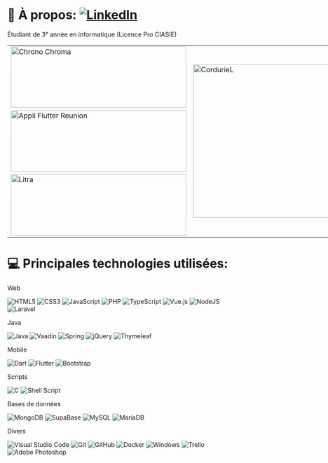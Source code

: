 # 💫 À propos: [![LinkedIn](https://img.shields.io/badge/LinkedIn-%230077B5.svg?logo=linkedin&logoColor=white)](https://www.linkedin.com/in/lucas-cordurie/)

Étudiant de 3ᵉ année en informatique (Licence Pro CIASIE)

<table style="width: 100vw">
  <tr>
    <td class="tg-0pky"><a href="https://github.com/CordurieL/Chrono_Chroma">
      <img alt="Chrono Chroma" src="https://garnx.vercel.app/api/pin/?username=CordurieL&repo=Chrono_Chroma&theme=dark&icon_color=b" width="400" height="140">
    </a></td>
    <td class="tg-0pky" rowspan="3"><img src="https://github-readme-stats.vercel.app/api/top-langs/?username=CordurieL&theme=monokai&hide_border=false&include_all_commits=true&count_private=false&layout=compact" alt="CordurieL" width="350"/><br></td>
  </tr>
  <tr>
    <td class="tg-0lax"> <a href="https://github.com/CordurieL/Appli_Flutter_Reunion">
      <img alt="Appli Flutter Reunion" src="https://garnx.vercel.app/api/pin/?username=CordurieL&repo=Appli_Flutter_Reunion&theme=dark&icon_color=b" width="400"        height="140"></td>
  </tr>
  <tr>
    <td class="tg-0lax"> <a href="https://github.com/CordurieL/Litra-ProjetTutore">
  <img alt="Litra" src="https://garnx.vercel.app/api/pin/?username=CordurieL&repo=Litra-ProjetTutore&theme=dark&icon_color=b" width="400" height="140">
    </a></td></td>
  </tr>
</table>






# 💻 Principales technologies utilisées:

Web

![HTML5](https://img.shields.io/badge/html5-%23E34F26.svg?style=for-the-badge&logo=html5&logoColor=white)
![CSS3](https://img.shields.io/badge/css3-%231572B6.svg?style=for-the-badge&logo=css3&logoColor=white)
![JavaScript](https://img.shields.io/badge/javascript-%23323330.svg?style=for-the-badge&logo=javascript&logoColor=%23F7DF1E)
![PHP](https://img.shields.io/badge/php-%23777BB4.svg?style=for-the-badge&logo=php&logoColor=white)
![TypeScript](https://img.shields.io/badge/typescript-%23007ACC.svg?style=for-the-badge&logo=typescript&logoColor=white)
![Vue.js](https://img.shields.io/badge/vuejs-%2335495e.svg?style=for-the-badge&logo=vuedotjs&logoColor=%234FC08D)
![NodeJS](https://img.shields.io/badge/node.js-6DA55F?style=for-the-badge&logo=node.js&logoColor=white)
![Laravel](https://img.shields.io/badge/laravel-%23FF2D20.svg?style=for-the-badge&logo=laravel&logoColor=white)

Java

![Java](https://img.shields.io/badge/java-%23ED8B00.svg?style=for-the-badge&logo=java&logoColor=white)
![Vaadin](https://img.shields.io/badge/vaadin-%2300599C.svg?style=for-the-badge&logo=vaadin&logoColor=white)
![Spring](https://img.shields.io/badge/spring-%236DB33F.svg?style=for-the-badge&logo=spring&logoColor=white)
![jQuery](https://img.shields.io/badge/jquery-%230769AD.svg?style=for-the-badge&logo=jquery&logoColor=white)
![Thymeleaf](https://img.shields.io/badge/Thymeleaf-%23005C0F.svg?style=for-the-badge&logo=Thymeleaf&logoColor=white)

Mobile

![Dart](https://img.shields.io/badge/dart-%230175C2.svg?style=for-the-badge&logo=dart&logoColor=white)
![Flutter](https://img.shields.io/badge/Flutter-%2302569B.svg?style=for-the-badge&logo=Flutter&logoColor=white)
![Bootstrap](https://img.shields.io/badge/bootstrap-%23563D7C.svg?style=for-the-badge&logo=bootstrap&logoColor=white)

Scripts

![C](https://img.shields.io/badge/c-%2300599C.svg?style=for-the-badge&logo=c&logoColor=white)
![Shell Script](https://img.shields.io/badge/shell_script-%23121011.svg?style=for-the-badge&logo=gnu-bash&logoColor=white)

Bases de données

![MongoDB](https://img.shields.io/badge/MongoDB-%234ea94b.svg?style=for-the-badge&logo=mongodb&logoColor=white)
![SupaBase](https://img.shields.io/badge/supabase-023925?style=for-the-badge&logo=supabase&logoColor=white)
![MySQL](https://img.shields.io/badge/mysql-%2300f.svg?style=for-the-badge&logo=mysql&logoColor=white)
![MariaDB](https://img.shields.io/badge/MariaDB-003545?style=for-the-badge&logo=mariadb&logoColor=white)

Divers

![Visual Studio Code](https://img.shields.io/badge/Visual%20Studio%20Code-0078d7.svg?style=for-the-badge&logo=visual-studio-code&logoColor=white)
![Git](https://img.shields.io/badge/git-%23F05033.svg?style=for-the-badge&logo=git&logoColor=white)
![GitHub](https://img.shields.io/badge/github-%23121011.svg?style=for-the-badge&logo=github&logoColor=white)
![Docker](https://img.shields.io/badge/docker-%230db7ed.svg?style=for-the-badge&logo=docker&logoColor=white)
![Windows](https://img.shields.io/badge/Windows-0078D6?style=for-the-badge&logo=windows&logoColor=white)
![Trello](https://img.shields.io/badge/Trello-%23026AA7.svg?style=for-the-badge&logo=Trello&logoColor=white)
![Adobe Photoshop](https://img.shields.io/badge/adobephotoshop-%2331A8FF.svg?style=for-the-badge&logo=adobephotoshop&logoColor=white)


